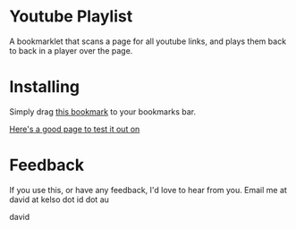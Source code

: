 # Youtube Playlist
A bookmarklet that scans a page for all youtube links, and plays them back
to back in a player over the page.


# Installing
Simply drag [this bookmark][bookmark] to your bookmarks bar.


[Here's a good page to test it out on](http://www.reddit.com/r/videos)


# Feedback
If you use this, or have any feedback, I'd love to hear from you.
Email me at david at kelso dot id dot au

david

[bookmark]: "javascript:(function()%7Bvar%20a=document.createElement(%22script%22);a.type=%22text/javascript%22;a.src=%22//github.com/zaius/Youtube-Playlist/raw/master/youtube_playlist.min.js%22;document.getElementsByTagName(%22head%22)[0].appendChild(a)%7D)();"
